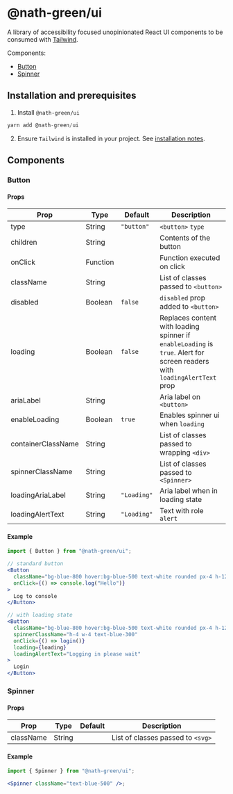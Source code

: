# @nath-green/ui

A library of accessibility focused unopinionated React UI components to be consumed with [Tailwind](https://tailwindcss.com/docs).

Components:

- [Button](#user-content-button)
- [Spinner](#user-content-spinner)

## Installation and prerequisites

1. Install `@nath-green/ui`

```js
yarn add @nath-green/ui
```

2. Ensure `Tailwind` is installed in your project. See [installation notes](https://tailwindcss.com/docs).

## Components

### Button

#### Props

| Prop               | Type     | Default     | Description                                                                                                               |
| ------------------ | -------- | ----------- | ------------------------------------------------------------------------------------------------------------------------- |
| type               | String   | `"button"`  | `<button>` `type`                                                                                                         |
| children           | String   |             | Contents of the button                                                                                                    |
| onClick            | Function |             | Function executed on click                                                                                                |
| className          | String   |             | List of classes passed to `<button>`                                                                                      |
| disabled           | Boolean  | `false`     | `disabled` prop added to `<button>`                                                                                       |
| loading            | Boolean  | `false`     | Replaces content with loading spinner if `enableLoading` is `true`. Alert for screen readers with `loadingAlertText` prop |
| ariaLabel          | String   |             | Aria label on `<button>`                                                                                                  |
| enableLoading      | Boolean  | `true`      | Enables spinner ui when `loading`                                                                                         |
| containerClassName | String   |             | List of classes passed to wrapping `<div>`                                                                                |
| spinnerClassName   | String   |             | List of classes passed to `<Spinner>`                                                                                     |
| loadingAriaLabel   | String   | `"Loading"` | Aria label when in loading state                                                                                          |
| loadingAlertText   | String   | `"Loading"` | Text with role `alert`                                                                                                    |

#### Example

```jsx
import { Button } from "@nath-green/ui";

// standard button
<Button
  className="bg-blue-800 hover:bg-blue-500 text-white rounded px-4 h-12"
  onClick={() => console.log("Hello")}
>
  Log to console
</Button>

// with loading state
<Button
  className="bg-blue-800 hover:bg-blue-500 text-white rounded px-4 h-12"
  spinnerClassName="h-4 w-4 text-blue-300"
  onClick={() => login()}
  loading={loading}
  loadingAlertText="Logging in please wait"
>
  Login
</Button>
```

### Spinner

#### Props

| Prop      | Type   | Default | Description                       |
| --------- | ------ | ------- | --------------------------------- |
| className | String |         | List of classes passed to `<svg>` |

#### Example

```jsx
import { Spinner } from "@nath-green/ui";

<Spinner className="text-blue-500" />;
```
